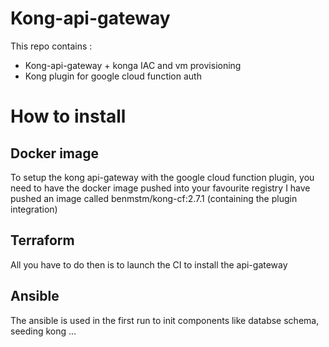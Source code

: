 # Kong-api-gateway
This repo contains :
- Kong-api-gateway + konga IAC and vm provisioning
- Kong plugin for google cloud function auth

# How to install

## Docker image
To setup the kong api-gateway with the google cloud function plugin, you need to have  the docker image pushed into your favourite registry
I have pushed an image called benmstm/kong-cf:2.7.1 (containing the plugin integration)

## Terraform
All you have to do then is to launch the CI to install the api-gateway

## Ansible
The ansible is used in the first run to init components like databse schema, seeding kong ...